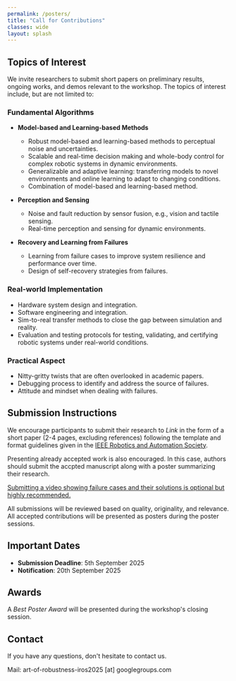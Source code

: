 ```yaml
---
permalink: /posters/
title: "Call for Contributions"
classes: wide
layout: splash
---
```

<!-- 
**Disclaimer:** This workshop is not yet confirmed. We are working on our proposal submission.
{: .notice--danger}

**Warning:** This website is under construction.
{: .notice--warning} -->

## Topics of Interest

We invite researchers to submit short papers on preliminary results, ongoing works, and demos relevant to the workshop. The topics of interest include, but are not limited to:

### Fundamental Algorithms

- **Model-based and Learning-based Methods**
  - Robust model-based and learning-based methods to perceptual noise and uncertainties. 
  - Scalable and real-time decision making and whole-body control for complex robotic systems in dynamic environments.
  - Generalizable and adaptive learning: transferring models to novel environments and online learning to adapt to changing conditions. 
  - Combination of model-based and learning-based method.

- **Perception and Sensing**
  - Noise and fault reduction by sensor fusion, e.g., vision and tactile sensing. 
  - Real-time perception and sensing for dynamic environments.

- **Recovery and Learning from Failures**
  - Learning from failure cases to improve system resilience and performance over time.
  - Design of self-recovery strategies from failures. 

### Real-world Implementation

- Hardware system design and integration.
- Software engineering and integration.
- Sim-to-real transfer methods to close the gap between simulation and reality.
- Evaluation and testing protocols for testing, validating, and certifying robotic systems under real-world conditions. 

### Practical Aspect
- Nitty-gritty twists that are often overlooked in academic papers.
- Debugging process to identify and address the source of failures.
- Attitude and mindset when dealing with failures.

## Submission Instructions

We encourage participants to submit their research to _Link_ in the form of a short paper (2-4 pages, excluding references)  following the template and format guidelines given in the [IEEE Robotics and Automation Society](https://ras.papercept.net/conferences/support/support.php). 

Presenting already accepted work is also encouraged. In this case, authors should submit the accpted manuscript along with a poster summarizing their research. 

<u>Submitting a video showing failure cases and their solutions is optional but highly recommended.</u>

<!-- Submission of video attachment and code is optional but highly encouraged.  -->

All submissions will be reviewed based on quality, originality, and relevance. All accepted contributions will be presented as posters during the poster sessions. 

## Important Dates

- **Submission Deadline**: 5th September 2025
- **Notification**: 20th September 2025

## Awards

A *Best Poster Award* will be presented during the workshop's closing session.

## Contact
If you have any questions, don't hesitate to contact us. 

Mail: art-of-robustness-iros2025 [at] googlegroups.com
